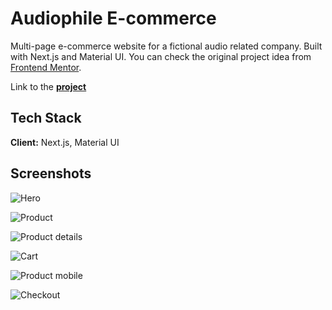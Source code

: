 
# Audiophile E-commerce

Multi-page e-commerce website for a fictional audio related company. Built with Next.js and Material UI.
You can check the original project idea from [Frontend Mentor](https://www.frontendmentor.io/challenges/audiophile-ecommerce-website-C8cuSd_wx).

Link to the **[project](https://audiophile-ecommerce-ayanori.vercel.app/)**

## Tech Stack

**Client:** Next.js, Material UI




## Screenshots

![Hero](https://i.postimg.cc/B6QkLggV/Screen-Shot-2022-07-02-at-23-14-45.png)

![Product](https://i.postimg.cc/s2tKy4LW/Screen-Shot-2022-10-27-at-11-16-37.png)

![Product details](https://i.postimg.cc/PJMMWs5b/Screen-Shot-2022-10-27-at-11-16-46.png)

![Cart](https://i.postimg.cc/xT050C66/Screen-Shot-2022-10-27-at-11-17-04.png)

![Product mobile](https://i.postimg.cc/rFvBn5VD/Screen-Shot-2022-09-08-at-14-55-21.png)

![Checkout](https://i.postimg.cc/cLwVV6CX/Screen-Shot-2022-09-08-at-14-54-47.png)
